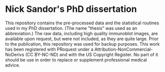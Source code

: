 # Nick Sandor's PhD dissertation
This repository contains the pre-processed data and the statistical routines used in my PhD dissertation. (The name "thesis" was used as an abbreviation.) The raw data, including high quality immunoblot images, are available upon request, but were not included, as they are quite large. Prior to the publication, this repository was used for backup purposes.
This work has been registered with PRoquest under a Attribution-NonCommercial-NoDerivs (CC BY-NC-ND) and with the US Copyright Register. No part of it should be use in order to replace or supplement professional medical advice.
